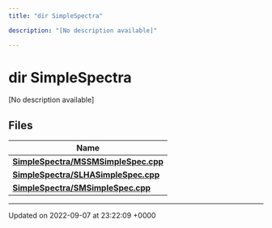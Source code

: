 ```yaml
---
title: "dir SimpleSpectra"

description: "[No description available]"

---
```


# dir SimpleSpectra

[No description available]

## Files

| Name           |
| -------------- |
| **[SimpleSpectra/MSSMSimpleSpec.cpp](/documentation/code/files/mssmsimplespec_8cpp/#file-mssmsimplespeccpp)**  |
| **[SimpleSpectra/SLHASimpleSpec.cpp](/documentation/code/files/slhasimplespec_8cpp/#file-slhasimplespeccpp)**  |
| **[SimpleSpectra/SMSimpleSpec.cpp](/documentation/code/files/smsimplespec_8cpp/#file-smsimplespeccpp)**  |






-------------------------------

Updated on 2022-09-07 at 23:22:09 +0000
